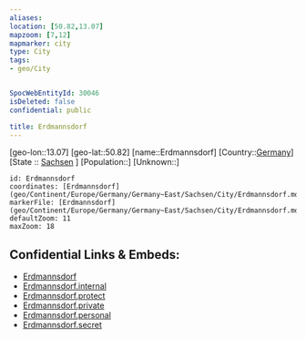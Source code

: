 ```yaml
---
aliases: 
location: [50.82,13.07]
mapzoom: [7,12] 
mapmarker: city 
type: City
tags:
- geo/City


SpocWebEntityId: 30046
isDeleted: false
confidential: public

title: Erdmannsdorf
---
```

[geo-lon::13.07]
[geo-lat::50.82]
[name::Erdmannsdorf]
[Country::[Germany](geo/Continent/Europe/Germany.md)]
[State :: [Sachsen](geo/Continent/Europe/Germany/Germany~East/Sachsen.md) ]
[Population::]
[Unknown::]


```leaflet
id: Erdmannsdorf
coordinates: [Erdmannsdorf](geo/Continent/Europe/Germany/Germany~East/Sachsen/City/Erdmannsdorf.md)
markerFile: [Erdmannsdorf](geo/Continent/Europe/Germany/Germany~East/Sachsen/City/Erdmannsdorf.md)
defaultZoom: 11 
maxZoom: 18
```


## Confidential Links & Embeds: 
- [Erdmannsdorf](../../../../../../../../_public/geo/Continent/Europe/Germany/Germany~East/Sachsen/City/Erdmannsdorf.md) 
- [Erdmannsdorf.internal](../../../../../../../../_internal/geo/Continent/Europe/Germany/Germany~East/Sachsen/City/Erdmannsdorf.internal.md) 
- [Erdmannsdorf.protect](../../../../../../../../_protect/geo/Continent/Europe/Germany/Germany~East/Sachsen/City/Erdmannsdorf.protect.md) 
- [Erdmannsdorf.private](../../../../../../../../_private/geo/Continent/Europe/Germany/Germany~East/Sachsen/City/Erdmannsdorf.private.md) 
- [Erdmannsdorf.personal](../../../../../../../../_personal/geo/Continent/Europe/Germany/Germany~East/Sachsen/City/Erdmannsdorf.personal.md) 
- [Erdmannsdorf.secret](../../../../../../../../_secret/geo/Continent/Europe/Germany/Germany~East/Sachsen/City/Erdmannsdorf.secret.md) 
